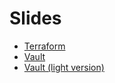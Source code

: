 # Slides

* [Terraform](https://pablo-ruth.github.io/slides/terraform_aws.html)
* [Vault](https://pablo-ruth.github.io/slides/vault.html)
* [Vault (light version)](https://pablo-ruth.github.io/slides/vault_light.html)
